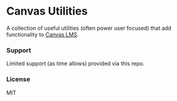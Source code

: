 # Canvas Utilities

A collection of useful utilities (often power user focused) that add functionality to [Canvas LMS](https://www.canvaslms.com/).

### Support

Limited support (as time allows) provided via this repo.

### License

MIT
